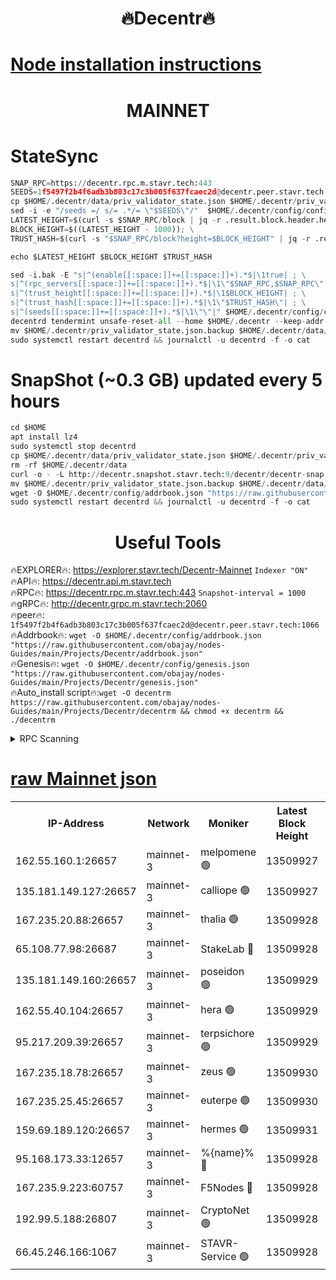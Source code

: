 <h1 align="center"> 🔥Decentr🔥</h1>

[Node installation instructions](https://github.com/obajay/nodes-Guides/tree/main/Projects/Decentr)
=
<h1 align="center"> MAINNET</h1>

# StateSync
```python
SNAP_RPC=https://decentr.rpc.m.stavr.tech:443
SEEDS=1f5497f2b4f6adb3b803c17c3b005f637fcaec2d@decentr.peer.stavr.tech:1066
cp $HOME/.decentr/data/priv_validator_state.json $HOME/.decentr/priv_validator_state.json.backup
sed -i -e "/seeds =/ s/= .*/= \"$SEEDS\"/"  $HOME/.decentr/config/config.toml
LATEST_HEIGHT=$(curl -s $SNAP_RPC/block | jq -r .result.block.header.height); \
BLOCK_HEIGHT=$((LATEST_HEIGHT - 1000)); \
TRUST_HASH=$(curl -s "$SNAP_RPC/block?height=$BLOCK_HEIGHT" | jq -r .result.block_id.hash)

echo $LATEST_HEIGHT $BLOCK_HEIGHT $TRUST_HASH

sed -i.bak -E "s|^(enable[[:space:]]+=[[:space:]]+).*$|\1true| ; \
s|^(rpc_servers[[:space:]]+=[[:space:]]+).*$|\1\"$SNAP_RPC,$SNAP_RPC\"| ; \
s|^(trust_height[[:space:]]+=[[:space:]]+).*$|\1$BLOCK_HEIGHT| ; \
s|^(trust_hash[[:space:]]+=[[:space:]]+).*$|\1\"$TRUST_HASH\"| ; \
s|^(seeds[[:space:]]+=[[:space:]]+).*$|\1\"\"|" $HOME/.decentr/config/config.toml
decentrd tendermint unsafe-reset-all --home $HOME/.decentr --keep-addr-book
mv $HOME/.decentr/priv_validator_state.json.backup $HOME/.decentr/data/priv_validator_state.json
sudo systemctl restart decentrd && journalctl -u decentrd -f -o cat
```
# SnapShot (~0.3 GB) updated every 5 hours
```python
cd $HOME
apt install lz4
sudo systemctl stop decentrd
cp $HOME/.decentr/data/priv_validator_state.json $HOME/.decentr/priv_validator_state.json.backup
rm -rf $HOME/.decentr/data
curl -o - -L http://decentr.snapshot.stavr.tech:9/decentr/decentr-snap.tar.lz4 | lz4 -c -d - | tar -x -C $HOME/.decentr --strip-components 2
mv $HOME/.decentr/priv_validator_state.json.backup $HOME/.decentr/data/priv_validator_state.json
wget -O $HOME/.decentr/config/addrbook.json "https://raw.githubusercontent.com/obajay/nodes-Guides/main/Projects/Decentr/addrbook.json"
sudo systemctl restart decentrd && journalctl -u decentrd -f -o cat
```

 <h1 align="center"> Useful Tools</h1>

🔥EXPLORER🔥:     https://explorer.stavr.tech/Decentr-Mainnet        `Indexer "ON"` \
🔥API🔥:          https://decentr.api.m.stavr.tech \
🔥RPC🔥:          https://decentr.rpc.m.stavr.tech:443              `Snapshot-interval = 1000` \
🔥gRPC🔥:         http://decentr.grpc.m.stavr.tech:2060 \
🔥peer🔥:         `1f5497f2b4f6adb3b803c17c3b005f637fcaec2d@decentr.peer.stavr.tech:1066` \
🔥Addrbook🔥:  `wget -O $HOME/.decentr/config/addrbook.json "https://raw.githubusercontent.com/obajay/nodes-Guides/main/Projects/Decentr/addrbook.json"` \
🔥Genesis🔥:  `wget -O $HOME/.decentr/config/genesis.json "https://raw.githubusercontent.com/obajay/nodes-Guides/main/Projects/Decentr/genesis.json"` \
🔥Auto_install script🔥:`wget -O decentrm https://raw.githubusercontent.com/obajay/nodes-Guides/main/Projects/Decentr/decentrm && chmod +x decentrm && ./decentrm`

<details>
<summary>RPC Scanning</summary>

<h2 align="center"> We scan nodes in real time every 4 hours. And we provide the final result of RPC endpoints.
We cannot influence the operation of these nodes in any way. </h2>


```python
If Voting Power is higher than 0 --> then the Node is a validator of the network and may be subject to attack and be a potential threat to the chain.
```
```python
We marked such validators with a red symbol
```

</details>

[raw Mainnet json](https://rpc-check.decentrm.stavr.tech/decentrm/rpc-decentrm-result.json)
=



<table><tr><th>IP-Address</th><th>Network</th><th>Moniker</th><th>Latest Block Height</th><th>Earliest Block Height</th><th>Catching Up</th><th>Tx Index</th><th>Voting Power</th><th>Scan Time</th></tr><tr><td>162.55.160.1:26657</td><td>mainnet-3</td><td>melpomene 🟢</td><td>13509927</td><td>1688950</td><td>False</td><td>on</td><td>0</td><td>2024-03-27T08:23:50.198796105UTC</td></tr><tr><td>135.181.149.127:26657</td><td>mainnet-3</td><td>calliope 🟢</td><td>13509927</td><td>1688950</td><td>False</td><td>on</td><td>0</td><td>2024-03-27T08:23:54.586479456UTC</td></tr><tr><td>167.235.20.88:26657</td><td>mainnet-3</td><td>thalia 🟢</td><td>13509928</td><td>1688950</td><td>False</td><td>on</td><td>0</td><td>2024-03-27T08:23:57.758812777UTC</td></tr><tr><td>65.108.77.98:26687</td><td>mainnet-3</td><td>StakeLab 🔴</td><td>13509928</td><td>1688950</td><td>False</td><td>on</td><td>5453742</td><td>2024-03-27T08:23:58.056852742UTC</td></tr><tr><td>135.181.149.160:26657</td><td>mainnet-3</td><td>poseidon 🟢</td><td>13509929</td><td>1688950</td><td>False</td><td>on</td><td>0</td><td>2024-03-27T08:24:01.016176926UTC</td></tr><tr><td>162.55.40.104:26657</td><td>mainnet-3</td><td>hera 🟢</td><td>13509929</td><td>1688950</td><td>False</td><td>on</td><td>0</td><td>2024-03-27T08:24:01.235656342UTC</td></tr><tr><td>95.217.209.39:26657</td><td>mainnet-3</td><td>terpsichore 🟢</td><td>13509929</td><td>1688950</td><td>False</td><td>on</td><td>0</td><td>2024-03-27T08:24:05.628094020UTC</td></tr><tr><td>167.235.18.78:26657</td><td>mainnet-3</td><td>zeus 🟢</td><td>13509930</td><td>1688950</td><td>False</td><td>on</td><td>0</td><td>2024-03-27T08:24:09.879577225UTC</td></tr><tr><td>167.235.25.45:26657</td><td>mainnet-3</td><td>euterpe 🟢</td><td>13509930</td><td>1688950</td><td>False</td><td>on</td><td>0</td><td>2024-03-27T08:24:12.144739595UTC</td></tr><tr><td>159.69.189.120:26657</td><td>mainnet-3</td><td>hermes 🟢</td><td>13509931</td><td>1688950</td><td>False</td><td>on</td><td>0</td><td>2024-03-27T08:24:14.407093787UTC</td></tr><tr><td>95.168.173.33:12657</td><td>mainnet-3</td><td>%{name}% 🔴</td><td>13509928</td><td>8964001</td><td>False</td><td>on</td><td>4281049</td><td>2024-03-27T08:23:55.337304669UTC</td></tr><tr><td>167.235.9.223:60757</td><td>mainnet-3</td><td>F5Nodes 🔴</td><td>13509928</td><td>12380001</td><td>False</td><td>off</td><td>562</td><td>2024-03-27T08:23:55.537547712UTC</td></tr><tr><td>192.99.5.188:26807</td><td>mainnet-3</td><td>CryptoNet 🟢</td><td>13509928</td><td>13242001</td><td>False</td><td>on</td><td>0</td><td>2024-03-27T08:24:00.692441472UTC</td></tr><tr><td>66.45.246.166:1067</td><td>mainnet-3</td><td>STAVR-Service 🟢</td><td>13509928</td><td>13509001</td><td>False</td><td>on</td><td>0</td><td>2024-03-27T08:23:55.105094218UTC</td></tr></table>
